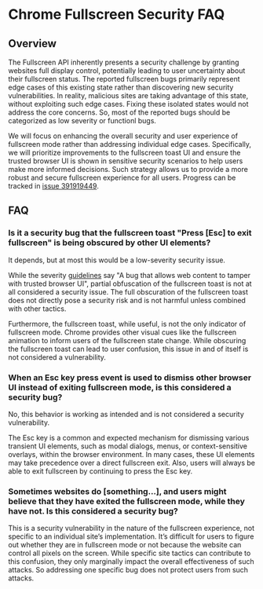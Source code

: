 # Chrome Fullscreen Security FAQ

## Overview
The Fullscreen API inherently presents a security challenge by granting websites full display control, potentially leading to user uncertainty about their fullscreen status. The reported fullscreen bugs primarily represent edge cases of this existing state rather than discovering new security vulnerabilities. In reality, malicious sites are taking advantage of this state, without exploiting such edge cases. Fixing these isolated states would not address the core concerns. So, most of the reported bugs should be categorized as low severity or functionl bugs.

We will focus on enhancing the overall security and user experience of fullscreen mode rather than addressing individual edge cases. Specifically, we will prioritize improvements to the fullscreen toast UI and ensure the trusted browser UI is shown in sensitive security scenarios to help users make more informed decisions. Such strategy allows us to provide a more robust and secure fullscreen experience for all users. Progress can be tracked in [issue 391919449](https://crbug.com/391919449).

## FAQ

### Is it a security bug that the fullscreen toast "Press [Esc] to exit fullscreen" is being obscured by other UI elements?

It depends, but at most this would be a low-severity security issue.

While the severity [guidelines](https://chromium.googlesource.com/chromium/src/+/HEAD/docs/security/severity-guidelines.md#toc-medium-severity) say "A bug that allows web content to tamper with trusted browser UI", partial obfuscation of the fullscreen toast is not at all considered a security issue. The full obscuration of the fullscreen toast does not directly pose a security risk and is not harmful unless combined with other tactics.

Furthermore, the fullscreen toast, while useful, is not the only indicator of fullscreen mode. Chrome provides other visual cues like the fullscreen animation to inform users of the fullscreen state change. While obscuring the fullscreen toast can lead to user confusion, this issue in and of itself is not considered a vulnerability.

### When an Esc key press event is used to dismiss other browser UI instead of exiting fullscreen mode, is this considered a security bug?

No, this behavior is working as intended and is not considered a security vulnerability.

The Esc key is a common and expected mechanism for dismissing various transient UI elements, such as modal dialogs, menus, or context-sensitive overlays, within the browser environment. In many cases, these UI elements may take precedence over a direct fullscreen exit. Also, users will always be able to exit fullscreen by continuing to press the Esc key.

### Sometimes websites do [something…], and users might believe that they have exited the fullscreen mode, while they have not. Is this considered a security bug?

This is a security vulnerability in the nature of the fullscreen experience, not specific to an individual site’s implementation. It’s difficult for users to figure out whether they are in fullscreen mode or not because the website can control all pixels on the screen. While specific site tactics can contribute to this confusion, they only marginally impact the overall effectiveness of such attacks. So addressing one specific bug does not protect users from such attacks.


